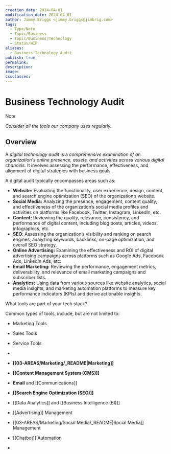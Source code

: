 ```yaml
---
creation_date: 2024-04-01
modification_date: 2024-04-01
author: Jimmy Briggs <jimmy.briggs@jimbrig.com>
tags:
  - Type/Note
  - Topic/Business
  - Topic/Business/Technology
  - Status/WIP
aliases:
  - Business Technology Audit
publish: true
permalink:
description:
image:
cssclasses:
---
```


# Business Technology Audit

> [!NOTE]
> *Consider all the tools our company uses regularly.*

## Overview

A *digital technology audit* is a *comprehensive examination of an organization's online presence, assets, and activities across various digital channels.* It involves assessing the performance, effectiveness, and alignment of digital strategies with business goals. 

A digital audit typically encompasses areas such as:

- **Website:** Evaluating the functionality, user experience, design, content, and search engine optimization (SEO) of the organization’s website.
- **Social Media:** Analyzing the presence, engagement, content quality, and effectiveness of the organization’s social media profiles and activities on platforms like Facebook, Twitter, Instagram, LinkedIn, etc.
- **Content:** Reviewing the quality, relevance, consistency, and performance of digital content, including blog posts, articles, videos, infographics, etc.
- **SEO**: Assessing the organization’s visibility and ranking on search engines, analyzing keywords, backlinks, on-page optimization, and overall SEO strategy.
- **Online Advertising:** Examining the effectiveness and ROI of digital advertising campaigns across platforms such as Google Ads, Facebook Ads, LinkedIn Ads, etc.
- **Email Marketing:** Reviewing the performance, engagement metrics, deliverability, and relevance of email marketing campaigns and subscriber lists.
- **Analytics:** Using data from various sources like website analytics, social media insights, and marketing automation platforms to measure key performance indicators (KPIs) and derive actionable insights.

What tools are part of your tech stack?

Common types of tools, include, but are not limited to:

- Marketing Tools
- Sales Tools
- Service Tools
- 

- **[[03-AREAS/Marketing/_README|Marketing]]**
- **[[Content Management System (CMS)]]**
- **Email** and [[Communications]]
- **[[Search Engine Optimization (SEO)]]**
- [[Data Analytics]] and [[Business Intelligence (BI)]]
- [[Advertising]] Management
- [[03-AREAS/Marketing/Social Media/_README|Social Media]] Management
- [[Chatbot]] Automation
- 